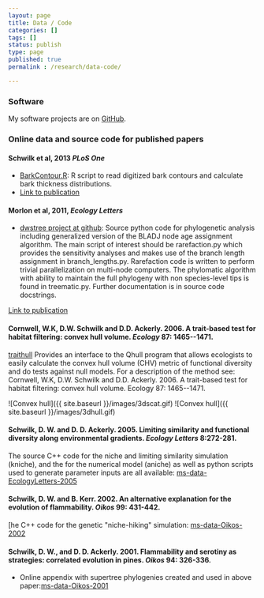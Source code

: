 ```yaml
---
layout: page
title: Data / Code
categories: []
tags: []
status: publish
type: page
published: true
permalink : /research/data-code/

---
```

### Software ###

My software projects are on [GitHub][schwilk-github].

### Online data and source code for published papers  ###

#### Schwilk et al, 2013 *PLoS One* ####

- [BarkContour.R][BarkContour]: R script to read digitized bark contours and calculate bark thickness distributions.
- [Link to publication][Schwilk-etal-2013]

#### Morlon et al, 2011, *Ecology Letters* ####

- <a href="https://github.com/dschwilk/dwstree">dwstree project at github</a>: Source python code for phylogenetic analysis including generalized version of the BLADJ node age assignment algorithm. The main script of interest should be rarefaction.py which provides the sensitivity analyses and makes use of the branch length assignment in branch_lengths.py. Rarefaction code is written to perform trivial parallelization on multi-node computers. The phylomatic algorithm with ability to maintain the full phylogeny with non species-level tips is found in treematic.py. Further documentation is in source code docstrings.

[Link to publication][Morlon-etal-2011]

#### Cornwell, W.K, D.W. Schwilk and D.D. Ackerly. 2006. A trait-based test for habitat filtering: convex hull volume. *Ecology* 87: 1465--1471. ####

[traithull][traithull] Provides an interface to the Qhull program that allows ecologists to easily calculate the convex hull volume (CHV) metric of functional diversity and do tests against null models. For a description of the method see: Cornwell, W.K, D.W. Schwilk and D.D. Ackerly. 2006. A trait-based test for habitat filtering: convex hull volume. Ecology 87: 1465--1471.

![Convex hull]({{ site.baseurl }}/images/3dscat.gif)
![Convex hull]({{ site.baseurl }}/images/3dhull.gif)


#### Schwilk, D. W. and D. D. Ackerly. 2005. Limiting similarity and functional diversity along environmental gradients. <i>Ecology Letters</i> 8:272-281. ####

The source C++ code for the niche and limiting similarity simulation (kniche), and the for the numerical model (aniche) as well as python scripts used to generate parameter inputs are all available: [ms-data-EcologyLetters-2005][kniche-aniche]

#### Schwilk, D. W. and B. Kerr. 2002. An alternative explanation for the evolution of flammability. <i>Oikos</i> 99: 431-442. ####

[he C++ code for the genetic "niche-hiking" simulation: [ms-data-Oikos-2002][niche-hike]

#### Schwilk, D. W., and D. D. Ackerly. 2001. Flammability and serotiny as strategies: correlated evolution in pines. <i>Oikos</i> 94: 326-336. ####

- Online appendix with supertree phylogenies created and used in above paper:[ms-data-Oikos-2001][Oikos-2001]

[schwilk-github]: https://github.com/dschwilk
[BarkContour]: https://gist.github.com/dschwilk/fa36e849cb5db561982c
[Schwilk-etal-2013]: http://www.plosone.org/article/info%3Adoi%2F10.1371%2Fjournal.pone.0079285
[traithull]: https://github.com/dschwilk/traithull
[Morlon-etal-2011]: http://onlinelibrary.wiley.com/doi/10.1111/j.1461-0248.2010.01563.x/abstract
[kniche-aniche]: https://github.com/dschwilk/ms-data-EcologyLetters-2005
[niche-hike]: https://github.com/dschwilk/ms-data-Oikos-2002
[Oikos-2001]: https://github.com/dschwilk/ms-data-Oikos-2001

